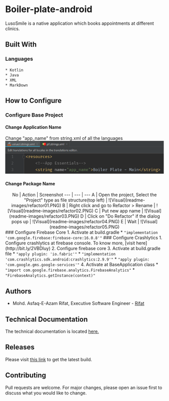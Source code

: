# Boiler-plate-android

LusoSmile is a native application which books appointments at different clinics.

## Built With
### Languages
    * Kotlin
    * Java
    * XML
    * MarkDown
    
## How to Configure
### Configure Base Project
#### Change Application Name
Change "app_name" from string.xml of all the languages
![Visual](readme-images/refactor00.PNG)
#### Change Package Name
<center>
 No | Action | Screenshot
 --- | --- | --- 
 A | Open the project, Select the "Project" type as file structure(top left) | ![Visual](readme-images/refactor01.PNG) 
 B | Right click and go to Refactor > Rename | ![Visual](readme-images/refactor02.PNG) 
 C | Put new app name | ![Visual](readme-images/refactor03.PNG) 
 D | Click on "Do Refactor" if the dialog pops up | ![Visual](readme-images/refactor04.PNG) 
 E | Wait | ![Visual](readme-images/refactor05.PNG)
</center>
### Configure Firebase Core
1. Activate at build.gradle
    * <code>"implementation 'com.google.firebase:firebase-core:16.0.8'"</code>
### Configure Crashlytics
1. Configure crashlytics at firebase console. To know more, [visit here](http://bit.ly/2VBDluy)
2. Configure firebase core 
3. Activate at build.gradle file 
    * <code>"apply plugin: 'io.fabric'"</code>
    * <code>"implementation 'com.crashlytics.sdk.android:crashlytics:2.9.9'"</code>
    * <code>"apply plugin: 'com.google.gms.google-services'"</code>
4. Activate at BaseApplication class
    * <code>"import com.google.firebase.analytics.FirebaseAnalytics"</code>
    * <code>"FirebaseAnalytics.getInstance(context)"</code>
    
## Authors
* Mohd. Asfaq-E-Azam Rifat, Executive Software Engineer - [Rifat](https://github.com/rifat15913)

## Technical Documentation
The technical documentation is located [here.](app/documentation/)

## Releases
Please visit [this link](app/release/) to get the latest build.

## Contributing
Pull requests are welcome. For major changes, please open an issue first to discuss what you would like to change.